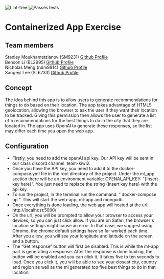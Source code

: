 ![Lint-free](https://github.com/software-students-spring2024/4-containerized-app-exercise-team-kiwi2/actions/workflows/lint.yml/badge.svg)
![Passes tests](https://github.com/software-students-spring2024/4-containerized-app-exercise-team-kiwi2/actions/workflows/build.yaml/badge.svg)

# Containerized App Exercise

## Team members

Stanley Moukhametzianov (SM9231) [Github Profile](https://github.com/Stanley-Moukhametzianov)
<br>
Benson Li (BL2995) [Github Profile](https://github.com/bensonnli)
<br>
Nicholas Meng (ndm9914) [Github Profile](https://github.com/Nmeng01)
<br>
Sangeyl Lee (SL6733) [Github Profile](https://github.com/S2ang) 

## Concept

The idea behind this app is to allow users to generate recommendations for things to do based on their location. The app takes advantage of HTML5 geolocation, allowing the browser to ask the user if they want their location to be tracked. Giving this permission then allows the user to generate a list of 5 recommendations for the best things to do in the city that they are located in. The app uses OpenAI to generate these responses, so the list may differ each time you open the web app. 

## Configuration

- Firstly, you need to add the openAI api key. Our API key will be sent in our class discord channel: team-kiwi2.  
- Once you have the API key, you need to add it to the docker-compose.yml file in the root directory of the project. Under the ml_app section there will be an environment variable:  OPENAI_API_KEY: "{Insert key here}". You just need to replace the string {Insert key here} with the api key. 
- To run the project, in the terminal run the command:  “ docker-compose up ”. This will start the web-app, ml-app and mongodb. 
- Once everything is done loading, the web app will hosted at the url: http://localhost:5000/ 
- On the url, you will be prompted to allow your browser to access your devices, so you can just click allow. If you are on Safari, the browser's location settings might cause an error. In that case, we suggest using Chrome, the chrome default settings have so far worked each time. After you allow, you will see your longitude and latitude on the screen and a button. 
- The “Get response” button will first be disabled. This is while the ml-app part is generating a response. After the response is done loading, the button will be enabled and you can click it. It takes five to ten seconds to load. Once you click it, you will be able to see your closest city, country and region as well as the ml generated top five best things to do in that location. 
